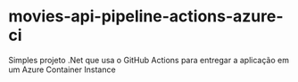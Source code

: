 # movies-api-pipeline-actions-azure-ci
Simples projeto .Net que usa o GitHub Actions para entregar a aplicação em um Azure Container Instance

